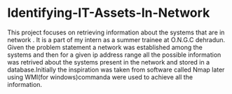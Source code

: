 # Identifying-IT-Assets-In-Network
This project focuses on retrieving information about the systems that are in network .
It is a part of my intern as a summer trainee at O.N.G.C dehradun.
Given the problem statement a network was established among the systems and then for a given ip address range all the possible information was retrived about the systems present in the network and stored in a database.Initially the inspiration was taken from software called Nmap later using WMI(for windows)commanda were used to achieve all the information.
